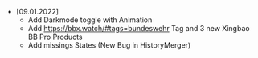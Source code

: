 * [09.01.2022]
  * Add Darkmode toggle with Animation
  * Add https://bbx.watch/#tags=bundeswehr Tag and 3 new Xingbao BB Pro Products
  * Add missings States (New Bug in HistoryMerger)
